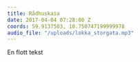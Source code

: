 ```yaml
---
title: Rådhuskaia
date: 2017-04-04 07:28:00 Z
coords: 59.9137503, 10.750747199999978
audio_file: "/uploads/lokka_storgata.mp3"
---
```


En flott tekst